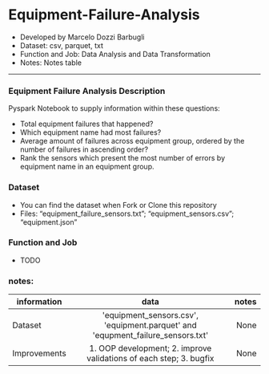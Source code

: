 # Equipment-Failure-Analysis
* Developed by Marcelo Dozzi Barbugli
* Dataset: csv, parquet, txt
* Function and Job: Data Analysis and Data Transformation
* Notes: Notes table
__________________________________________________________________


### Equipment Failure Analysis Description
Pyspark Notebook to supply information within these questions:
* Total equipment failures that happened?
* Which equipment name had most failures?
* Average amount of failures across equipment group, ordered by the number of failures in ascending order?
* Rank the sensors which present the most number of errors by equipment name in an equipment group.

### Dataset
* You can find the dataset when Fork or Clone this repository
* Files: “equipment_failure_sensors.txt”; “equipment_sensors.csv”; “equipment.json”

### Function and Job
* TODO

### notes:
| information | data | notes |
|-------------|:-----------:|------------:|
| Dataset | 'equipment_sensors.csv', 'equipment.parquet' and 'equpment_failure_sensors.txt' | None |
| Improvements | 1. OOP development; 2. improve validations of each step; 3. bugfix | None |  

